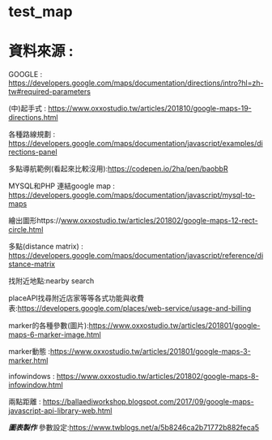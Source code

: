 # test_map
# 資料來源 : 
GOOGLE : https://developers.google.com/maps/documentation/directions/intro?hl=zh-tw#required-parameters

(中)起手式 : https://www.oxxostudio.tw/articles/201810/google-maps-19-directions.html

各種路線規劃 : https://developers.google.com/maps/documentation/javascript/examples/directions-panel

多點導航範例(看起來比較沒用):https://codepen.io/2ha/pen/baobbR

MYSQL和PHP 連結google map : https://developers.google.com/maps/documentation/javascript/mysql-to-maps

繪出圖形https://www.oxxostudio.tw/articles/201802/google-maps-12-rect-circle.html

多點(distance matrix) : https://developers.google.com/maps/documentation/javascript/reference/distance-matrix


找附近地點:nearby search

placeAPI找尋附近店家等等各式功能與收費表:https://developers.google.com/places/web-service/usage-and-billing

marker的各種參數(圖片):https://www.oxxostudio.tw/articles/201801/google-maps-6-marker-image.html

marker動態 :https://www.oxxostudio.tw/articles/201801/google-maps-3-marker.html

infowindows : https://www.oxxostudio.tw/articles/201802/google-maps-8-infowindow.html

兩點距離 : https://ballaediworkshop.blogspot.com/2017/09/google-maps-javascript-api-library-web.html

***圖表製作***
參數設定:https://www.twblogs.net/a/5b8246ca2b71772b882feca5
